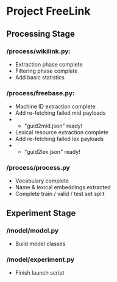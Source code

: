 # Project FreeLink

## Processing Stage
### /process/wikilink.py:
* Extraction phase complete
* Filtering phase complete
* Add basic statistics

### /process/freebase.py:
* Machine ID extraction complete
* Add re-fetching failed mid payloads
* - "guid2mid.json" ready!
* Lexical resource extraction complete
* Add re-fetching failed lex payloads
* - "guid2lex.json" ready!

### /process/process.py
* Vocabulary complete
* Name & lexical embeddings extracted
* Complete train / valid / test set split

## Experiment Stage
### /model/model.py
* Build model classes

### /model/experiment.py
* Finish launch script
